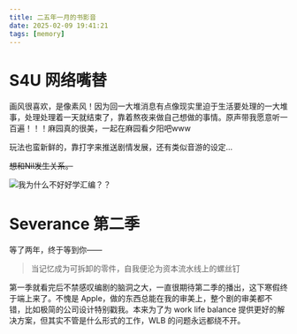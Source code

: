 ```yaml
---
title: 二五年一月的书影音
date: 2025-02-09 19:41:21
tags: [memory]
---
```


# S4U 网络嘴替

画风很喜欢，是像素风！因为回一大堆消息有点像现实里迫于生活要处理的一大堆事，处理处理着一天就结束了，靠着熬夜来做自己想做的事情。原声带我愿意听一百遍！！！麻园真的很美，一起在麻园看夕阳吧www

玩法也蛮新鲜的，靠打字来推送剧情发展，还有类似音游的设定...

~~想和Nil发生关系。~~

![我为什么不好好学汇编？？](https://s2.loli.net/2025/02/09/s8wVX2vYabSu6m3.png)

# Severance 第二季

等了两年，终于等到你——

> 当记忆成为可拆卸的零件，自我便沦为资本流水线上的螺丝钉

第一季就看完后不禁感叹编剧的脑洞之大，一直很期待第二季的播出，这下寒假终于端上来了。不愧是 Apple，做的东西总能在我的审美上，整个剧的审美都不错，比如极简的公司设计特别戳我。本来为了为 work life balance 提供更好的解决方案，但其实不管是什么形式的工作，WLB 的问题永远都绕不开。

